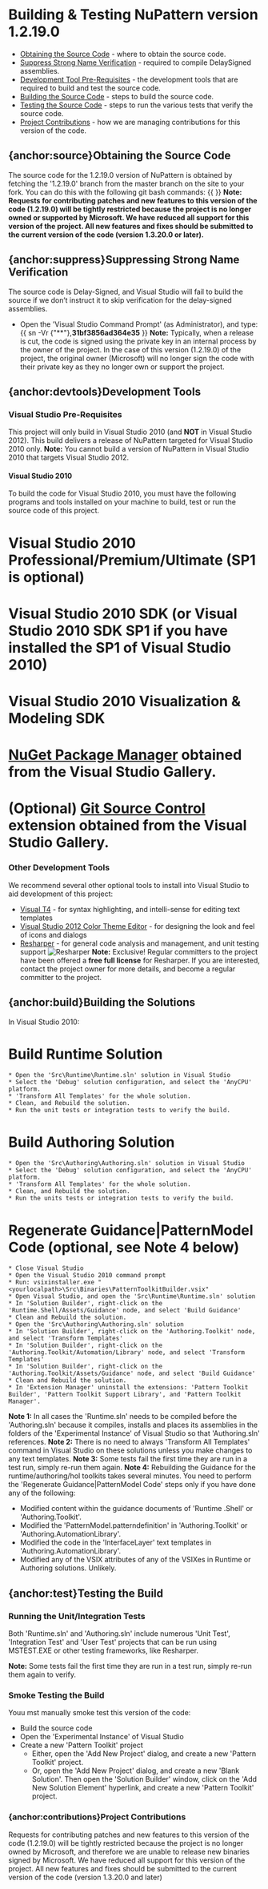 # Building & Testing NuPattern version 1.2.19.0
* [Obtaining the Source Code](#source) - where to obtain the source code.
* [Suppress Strong Name Verification](#suppress) - required to compile DelaySigned assemblies.
* [Development Tool Pre-Requisites](#devtools) - the development tools that are required to build and test the source code.
* [Building the Source Code](#build) - steps to build the source code.
* [Testing the Source Code](#test) - steps to run the various tests that verify the source code.
* [Project Contributions](#contributions) - how we are managing contributions for this version of the code.

## {anchor:source}Obtaining the Source Code
The source code for the 1.2.19.0 version of NuPattern is obtained by fetching the '1.2.19.0' branch from the master branch on the site to your fork. You can do this with the following git bash commands:
{{
<need git commands for this>
}}
**Note: Requests for contributing patches and new features to this version of the code (1.2.19.0) will be tightly restricted because the project is no longer owned or supported by Microsoft. We have reduced all support for this version of the project. All new features and fixes should be submitted to the current version of the code (version 1.3.20.0 or later).**

## {anchor:suppress}Suppressing Strong Name Verification
The source code is Delay-Signed, and Visual Studio will fail to build the source if we don’t instruct it to skip verification for the delay-signed assemblies.
* Open the 'Visual Studio Command Prompt' (as Administrator), and type:
{{
sn -Vr {"**"},**31bf3856ad364e35**
}}
**Note:** Typically, when a release is cut, the code is signed using the private key in an internal process by the owner of the project. In the case of this version (1.2.19.0) of the project, the original owner (Microsoft) will no longer sign the code with their private key as they no longer own or support the project.

## {anchor:devtools}Development Tools

### Visual Studio Pre-Requisites
This project will only build in Visual Studio 2010 (and **NOT** in Visual Studio 2012).
This build delivers a release of NuPattern targeted for Visual Studio 2010 only. 
**Note:** You cannot build a version of NuPattern in Visual Studio 2010 that targets Visual Studio 2012.
#### Visual Studio 2010
To build the code for Visual Studio 2010, you must have the following programs and tools installed on your machine to build, test or run the source code of this project.
# Visual Studio 2010 Professional/Premium/Ultimate (SP1 is optional)
# Visual Studio 2010 SDK (or Visual Studio 2010 SDK SP1 if you have installed the SP1 of Visual Studio 2010)
# Visual Studio 2010 Visualization & Modeling SDK
# [NuGet Package Manager](http://visualstudiogallery.msdn.microsoft.com/27077b70-9dad-4c64-adcf-c7cf6bc9970c) obtained from the Visual Studio Gallery.
# (Optional) [Git Source Control](http://visualstudiogallery.msdn.microsoft.com/63a7e40d-4d71-4fbb-a23b-d262124b8f4c) extension obtained from the Visual Studio Gallery.

### Other Development Tools
We recommend several other optional tools to install into Visual Studio to aid development of this project:
* [Visual T4](http://visualstudiogallery.msdn.microsoft.com/40a887aa-f3be-40ec-a85d-37044b239591) - for syntax highlighting, and intelli-sense for editing text templates
* [Visual Studio 2012 Color Theme Editor](http://visualstudiogallery.msdn.microsoft.com/366ad100-0003-4c9a-81a8-337d4e7ace05?SRC=Home) - for designing the look and feel of icons and dialogs
* [Resharper](http://visualstudiogallery.msdn.microsoft.com/EA4AC039-1B5C-4D11-804E-9BEDE2E63ECF?SRC=Home) - for general code analysis and management, and unit testing support
![Resharper](Building12190_Resharper.png|http://visualstudiogallery.msdn.microsoft.com/EA4AC039-1B5C-4D11-804E-9BEDE2E63ECF?SRC=Home)
**Note:** Exclusive! Regular committers to the project have been offered a **free full license** for Resharper. If you are interested, contact the project owner for more details, and become a regular committer to the project.

## {anchor:build}Building the Solutions

In Visual Studio 2010:
# Build Runtime Solution
	* Open the 'Src\Runtime\Runtime.sln' solution in Visual Studio
	* Select the 'Debug' solution configuration, and select the 'AnyCPU' platform. 
	* 'Transform All Templates' for the whole solution.
	* Clean, and Rebuild the solution.
	* Run the unit tests or integration tests to verify the build.
# Build Authoring Solution
	* Open the 'Src\Authoring\Authoring.sln' solution in Visual Studio
	* Select the 'Debug' solution configuration, and select the 'AnyCPU' platform. 
	* 'Transform All Templates' for the whole solution.
	* Clean, and Rebuild the solution. 
	* Run the units tests or integration tests to verify the build.
# Regenerate Guidance|PatternModel Code (optional, see Note 4 below)
	* Close Visual Studio
	* Open the Visual Studio 2010 command prompt
	* Run: vsixinstaller.exe "<yourlocalpath>\Src\Binaries\PatternToolkitBuilder.vsix"
	* Open Visual Studio, and open the 'Src\Runtime\Runtime.sln' solution
	* In 'Solution Builder', right-click on the 'Runtime.Shell/Assets/Guidance' node, and select 'Build Guidance'
	* Clean and Rebuild the solution.
	* Open the 'Src\Authoring\Authoring.sln' solution
	* In 'Solution Builder', right-click on the 'Authoring.Toolkit' node, and select 'Transform Templates'
	* In 'Solution Builder', right-click on the 'Authoring.Toolkit/Automation/Library' node, and select 'Transform Templates'
	* In 'Solution Builder', right-click on the 'Authoring.Toolkit/Assets/Guidance' node, and select 'Build Guidance'
	* Clean and Rebuild the solution.
	* In 'Extension Manager' uninstall the extensions: 'Pattern Toolkit Builder', 'Pattern Toolkit Support Library', and 'Pattern Toolkit Manager'.

**Note 1:** In all cases the 'Runtime.sln' needs to be compiled before the 'Authoring.sln' because it compiles, installs and places its assemblies in the folders of the 'Experimental Instance' of Visual Studio so that 'Authoring.sln' references.
**Note 2:** There is no need to always 'Transform All Templates' command in Visual Studio on these solutions unless you make changes to any text templates. 
**Note 3:** Some tests fail the first time they are run in a test run, simply re-run them again.
**Note 4:** Rebuilding the Guidance for the runtime/authoring/hol toolkits takes several minutes. You need to perform the 'Regenerate Guidance|PatternModel Code' steps only if you have done any of the following:
* Modified content within the guidance documents of 'Runtime .Shell' or 'Authoring.Toolkit'.
* Modified the 'PatternModel.patterndefinition' in 'Authoring.Toolkit' or 'Authoring.AutomationLibrary'.
* Modified the code in the 'InterfaceLayer' text templates in 'Authoring.AutomationLibrary'.
* Modified any of the VSIX attributes of any of the VSIXes in Runtime or Authoring solutions. Unlikely.

## {anchor:test}Testing the Build
### Running the Unit/Integration Tests
Both 'Runtime.sln' and 'Authoring.sln' include numerous 'Unit Test', 'Integration Test' and 'User Test' projects that can be run using MSTEST.EXE or other testing frameworks, like Resharper.

**Note:** Some tests fail the first time they are run in a test run, simply re-run them again to verify.

### Smoke Testing the Build
Youu mst manually smoke test this version of the code:
* Build the source code
* Open the 'Experimental Instance' of Visual Studio  
* Create a new 'Pattern Toolkit' project
	* Either, open the 'Add New Project' dialog, and create a new 'Pattern Toolkit' project.
	* Or, open the 'Add New Project' dialog, and create a new 'Blank Solution'. Then open the 'Solution Builder' window, click on the 'Add New Solution Element' hyperlink, and create a new 'Pattern Toolkit' project.

### {anchor:contributions}Project Contributions

Requests for contributing patches and new features to this version of the code (1.2.19.0) will be tightly restricted because the project is no longer owned by Microsoft, and therefore we are unable to release new binaries signed by Microsoft. We have reduced all support for this version of the project. All new features and fixes should be submitted to the current version of the code (version 1.3.20.0 and later)